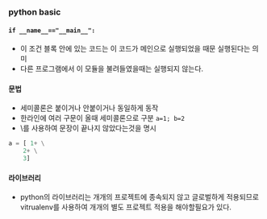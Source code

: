 ### python basic

#### `if __name__=="__main__":`
- 이 조건 블록 안에 있는 코드는 이 코드가 메인으로 실행되었을 때문 실행된다는 의미
- 다른 프로그램에서 이 모듈을 불려들였을때는 실행되지 않는다.

#### 문법
- 세미콜론은 붙이거나 안붙이거나 동일하게 동작
- 한라인에 여러 구문이 올때 세미콜론으로 구분 `a=1; b=2`
- \를 사용하여 문장이 끝나지 않았다는것을 명시
```python
a = [ 1+ \
	2+ \
    3]
```

#### 라이브러리
- python의 라이브러리는 개개의 프로젝트에 종속되지 않고 글로벌하게 적용되므로 vitrualenv를 사용하여 개개의 별도 프로젝트 적용을 해야할필요가 있다.

